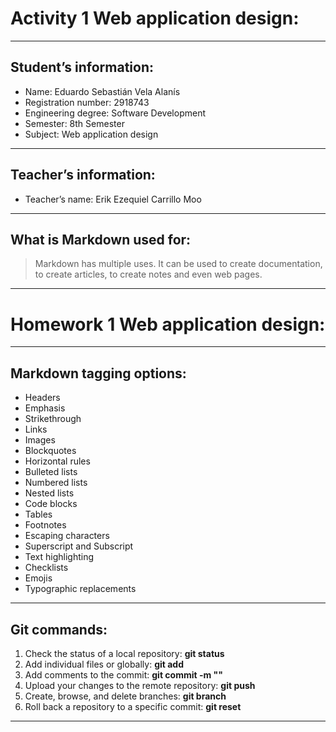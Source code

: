 # Activity 1 Web application design:
___
## Student’s information:
* Name: Eduardo Sebastián Vela Alanís
* Registration number: 2918743
* Engineering degree: Software Development
* Semester: 8th Semester
* Subject: Web application design
___
## Teacher’s information:
* Teacher’s name: Erik Ezequiel Carrillo Moo
___
## What is Markdown used for: 
> Markdown has multiple uses. It can be used to create documentation, to create articles, to create notes and even web pages.
___


# Homework 1 Web application design:
___
## Markdown tagging options:
* Headers
* Emphasis
* Strikethrough
* Links
* Images
* Blockquotes
* Horizontal rules
* Bulleted lists
* Numbered lists
* Nested lists
* Code blocks
* Tables
* Footnotes
* Escaping characters
* Superscript and Subscript
* Text highlighting
* Checklists
* Emojis
* Typographic replacements
___
## Git commands:
1. Check the status of a local repository: **git status**
1. Add individual files or globally: **git add**
1. Add comments to the commit: **git commit -m ""**
1. Upload your changes to the remote repository: **git push**
1. Create, browse, and delete branches: **git branch**
1. Roll back a repository to a specific commit: **git reset**
___